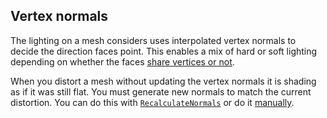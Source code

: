 ## Vertex normals
The lighting on a mesh considers uses interpolated vertex normals to decide the direction faces point. This enables a mix of hard or soft lighting depending on whether the faces [share vertices or not](Shared%20Vertices.md).

When you distort a mesh without updating the vertex normals it is shading as if it was still flat. You must generate new normals to match the current distortion. You can do this with [`RecalculateNormals`](https://docs.unity3d.com/ScriptReference/Mesh.RecalculateNormals.html) or do it [manually](Generating%20Normals.md).